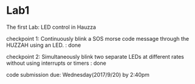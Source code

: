 # Lab1
The first Lab: LED control in Hauzza

checkpoint 1: Continuously blink a SOS morse code message through the HUZZAH using an LED. : done

checkpoint 2: Simultaneously blink two separate LEDs at different rates without using interrupts or timers : done

code submission due:  Wednesday(2017/9/20) by 2:40pm
